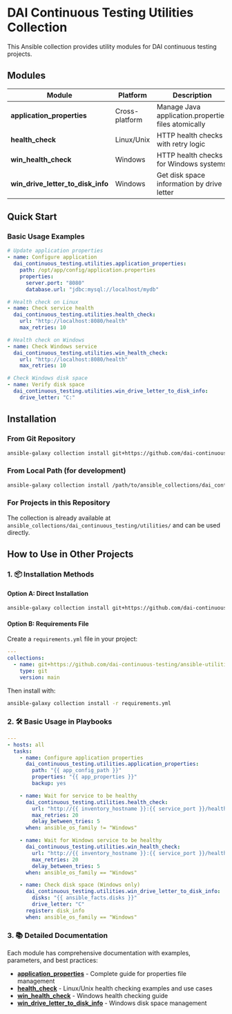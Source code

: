 # DAI Continuous Testing Utilities Collection

This Ansible collection provides utility modules for DAI continuous testing projects.

## Modules

| Module | Platform | Description | Documentation |
|--------|----------|-------------|---------------|
| **application_properties** | Cross-platform | Manage Java application.properties files atomically | [📖 Docs](docs/application_properties.md) |
| **health_check** | Linux/Unix | HTTP health checks with retry logic | [📖 Docs](docs/health_check.md) |
| **win_health_check** | Windows | HTTP health checks for Windows systems | [📖 Docs](docs/win_health_check.md) |
| **win_drive_letter_to_disk_info** | Windows | Get disk space information by drive letter | [📖 Docs](docs/win_drive_letter_to_disk_info.md) |

## Quick Start

### Basic Usage Examples

```yaml
# Update application properties
- name: Configure application
  dai_continuous_testing.utilities.application_properties:
    path: /opt/app/config/application.properties
    properties:
      server.port: "8080"
      database.url: "jdbc:mysql://localhost/mydb"

# Health check on Linux
- name: Check service health
  dai_continuous_testing.utilities.health_check:
    url: "http://localhost:8080/health"
    max_retries: 10

# Health check on Windows  
- name: Check Windows service
  dai_continuous_testing.utilities.win_health_check:
    url: "http://localhost:8080/health"
    max_retries: 10

# Check Windows disk space
- name: Verify disk space
  dai_continuous_testing.utilities.win_drive_letter_to_disk_info:
    drive_letter: "C:"
```

## Installation

### From Git Repository
```bash
ansible-galaxy collection install git+https://github.com/dai-continuous-testing/ansible-utilities-collection.git
```

### From Local Path (for development)
```bash
ansible-galaxy collection install /path/to/ansible_collections/dai_continuous_testing/utilities
```

### For Projects in this Repository
The collection is already available at `ansible_collections/dai_continuous_testing/utilities/` and can be used directly.

## How to Use in Other Projects

### 1. 📦 Installation Methods

#### Option A: Direct Installation
```bash
ansible-galaxy collection install git+https://github.com/dai-continuous-testing/ansible-utilities-collection.git
```

#### Option B: Requirements File
Create a `requirements.yml` file in your project:
```yaml
---
collections:
  - name: git+https://github.com/dai-continuous-testing/ansible-utilities-collection.git
    type: git
    version: main
```

Then install with:
```bash
ansible-galaxy collection install -r requirements.yml
```

### 2. 🛠️ Basic Usage in Playbooks

```yaml
---
- hosts: all
  tasks:
    - name: Configure application properties
      dai_continuous_testing.utilities.application_properties:
        path: "{{ app_config_path }}"
        properties: "{{ app_properties }}"
        backup: yes

    - name: Wait for service to be healthy  
      dai_continuous_testing.utilities.health_check:
        url: "http://{{ inventory_hostname }}:{{ service_port }}/health"
        max_retries: 20
        delay_between_tries: 5
      when: ansible_os_family != "Windows"

    - name: Wait for Windows service to be healthy
      dai_continuous_testing.utilities.win_health_check:
        url: "http://{{ inventory_hostname }}:{{ service_port }}/health"
        max_retries: 20
        delay_between_tries: 5
      when: ansible_os_family == "Windows"

    - name: Check disk space (Windows only)
      dai_continuous_testing.utilities.win_drive_letter_to_disk_info:
        disks: "{{ ansible_facts.disks }}"
        drive_letter: "C"
      register: disk_info
      when: ansible_os_family == "Windows"
```

### 3. 📚 Detailed Documentation

Each module has comprehensive documentation with examples, parameters, and best practices:

- **[application_properties](docs/application_properties.md)** - Complete guide for properties file management
- **[health_check](docs/health_check.md)** - Linux/Unix health checking examples and use cases
- **[win_health_check](docs/win_health_check.md)** - Windows health checking guide
- **[win_drive_letter_to_disk_info](docs/win_drive_letter_to_disk_info.md)** - Windows disk space management
